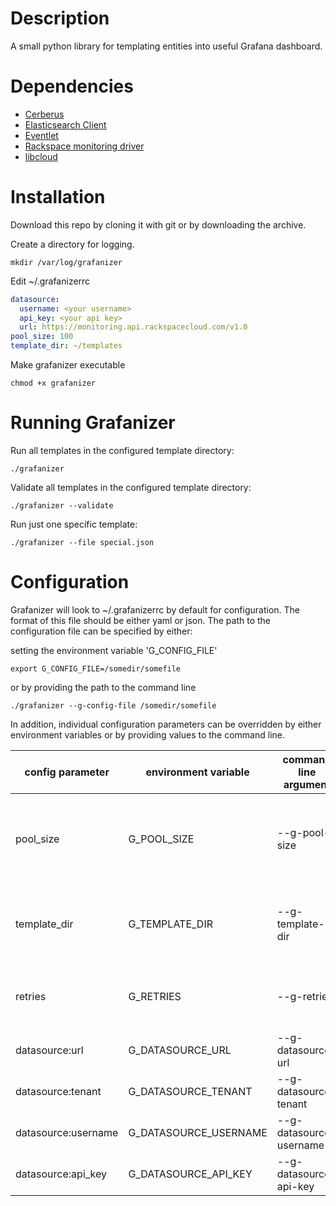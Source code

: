 Description
===========

A small python library for templating entities into useful Grafana dashboard.

Dependencies
============
* [Cerberus](https://cerberus.readthedocs.org/en/latest/)
* [Elasticsearch Client](https://elasticsearch-py.readthedocs.org/en/master/)
* [Eventlet](http://eventlet.net/)
* [Rackspace monitoring driver](https://github.com/racker/rackspace-monitoring)
* [libcloud](https://libcloud.apache.org/)

Installation
============

Download this repo by cloning it with git or by downloading the archive.

Create a directory for logging.
```shell
mkdir /var/log/grafanizer
```

Edit ~/.grafanizerrc
```yaml
datasource:
  username: <your username>
  api_key: <your api key>
  url: https://monitoring.api.rackspacecloud.com/v1.0
pool_size: 100
template_dir: ~/templates
```

Make grafanizer executable
```shell
chmod +x grafanizer
```

Running Grafanizer
==================

Run all templates in the configured template directory:

```shell
./grafanizer
```

Validate all templates in the configured template directory:
```shell
./grafanizer --validate
```

Run just one specific template:
```shell
./grafanizer --file special.json
```

Configuration
=============
Grafanizer will look to ~/.grafanizerrc by default for configuration.
The format of this file should be either yaml or json. The path to the configuration file can be specified by either:

setting the environment variable 'G_CONFIG_FILE'
```shell
export G_CONFIG_FILE=/somedir/somefile
```

or by providing the path to the command line
```shell
./grafanizer --g-config-file /somedir/somefile
```

In addition, individual configuration parameters can be overridden by either environment variables or by providing values to the command line.

| config parameter    | environment variable  | command line argument   | description |
| ----------------    | --------------------  | ---------------------   | ----------- |
| pool_size           | G_POOL_SIZE           | --g-pool-size           | Integer number of green thread workers. Defaults to 100 |
| template_dir        | G_TEMPLATE_DIR        | --g-template-dir        | Path to directory containing templates. Defaults to ~/templates |
| retries             | G_RETRIES             | --g-retries             | Number of times to retry if error occurs. |
| datasource:url      | G_DATASOURCE_URL      | --g-datasource-url      | Url |
| datasource:tenant   | G_DATASOURCE_TENANT   | --g-datasource-tenant   | Tenant name |
| datasource:username | G_DATASOURCE_USERNAME | --g-datasource-username | Username |
| datasource:api_key  | G_DATASOURCE_API_KEY  | --g-datasource-api-key  | Api key |
